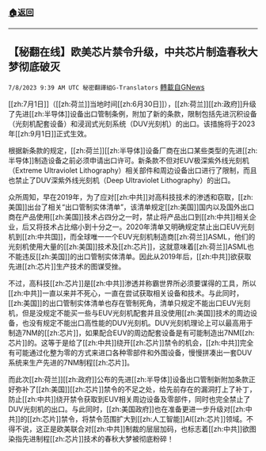 ###  [:house:返回](README.md)
---


## 【秘翻在线】欧美芯片禁令升级，中共芯片制造春秋大梦彻底破灭
`7/8/2023 9:39 AM UTC 秘密翻譯組G-Translators` [轉載自GNews](https://gnews.org/articles/1446031)

[[zh:7月1日]]（[[zh:荷兰]]当地时间[[zh:6月30日]]），[[zh:荷兰]][[zh:政府]]升级了先进[[zh:半导体]]设备出口管制条例，附加了新的条款，限制包括先进沉积设备（光刻机配套设备）和浸润式光刻系统（DUV光刻机）的出口。该措施将于2023年[[zh:9月1日]]正式生效。

根据新条款的规定，[[zh:荷兰]][[zh:半导体]]设备厂商在出口某些类型的先进[[zh:半导体]]制造设备之前必须申请出口许可。新条款不但对EUV极深紫外线光刻机（Extreme Ultraviolet Lithography）相关部件和周边设备出口进行了限制，而且也禁止了DUV深紫外线光刻机（Deep Ultraviolet Lithography）的出口。

众所周知，早在2019年，为了应对[[zh:中共]]对高科技技术的渗透和窃取，[[zh:美国]]出台了相关“出口管制实体清单”，该清单规定[[zh:美国]]国内以及国外出口商在产品使用[[zh:美国]]技术占四分之一时，禁止将产品出口到[[zh:中共]]相关企业，后又将技术占比缩小到十分之一。2020年清单又明确规定禁止出口EUV光刻机到[[zh:中共国]]，而全球唯一一个EUV光刻机制造商[[zh:荷兰]]ASML，他们的光刻机使用大量的[[zh:美国]]技术及[[zh:芯片]]，这就意味着[[zh:荷兰]]ASML也不能违反[[zh:美国]]的出口管制实体清单。因此从2019年后，[[zh:中共]]欲获取先进[[zh:芯片]]生产技术的图谋受挫。

不过，高科技[[zh:芯片]]是[[zh:中共]]渗透并称霸世界所必须要谋得的工具，所以[[zh:中共]]一直以来并不死心，一直在尝试获取相关设备和技术。与此同时，[[zh:美国]]的出口管制实体清单也存在管制死角，清单只规定不能出口EUV光刻机，但是没规定不能买一些与EUV光刻机配套并且没使用[[zh:美国]]技术的周边设备，也没有规定不能出口高性能的DUV光刻机。DUV光刻机理论上可以最高用于制造7NM的[[zh:芯片]]，如果配合EUV的周边配套设备是有可能制造出7NM[[zh:芯片]]的。这等于是给了[[zh:中共]]绕开[[zh:芯片]]禁令的机会，[[zh:中共]]完全有可能通过化整为零的方式来进口各种零部件和外围设备，慢慢拼凑出一套DUV系统来生产先进的7NM制程[[zh:芯片]]。

而此次[[zh:荷兰]][[zh:政府]]公布的先进[[zh:半导体]]设备出口管制新附加条款正好弥补了[[zh:美国]][[zh:芯片]]禁令的不足之处，给先前存在的漏洞打上了补丁，防止[[zh:中共]]绕开禁令获取到EUV相关周边设备及零部件，同时也完全禁止了DUV光刻机的出口。与此同时，[[zh:美国政府]]也在准备更进一步升级对[[zh:中共]]的[[zh:芯片]]禁令，将禁令范围扩大到[[zh:人工智能]]AI[[zh:芯片]]领域。不得不说，这正是欧美联合对[[zh:中共]]制裁的层层加码，也标志着[[zh:中共]]欲图染指先进制程[[zh:芯片]]技术的春秋大梦被彻底粉碎！
